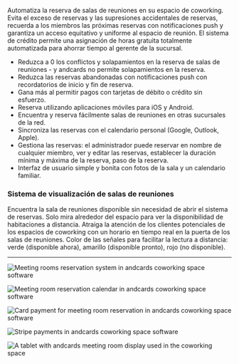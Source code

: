Automatiza la reserva de salas de reuniones en su espacio de coworking. Evita el exceso de reservas y las supresiones accidentales de reservas, recuerda a los miembros las próximas reservas con notificaciones push y garantiza un acceso equitativo y uniforme al espacio de reunión. El sistema de crédito permite una asignación de horas gratuita totalmente automatizada para ahorrar tiempo al gerente de la sucursal.

- Reduzca a 0 los conflictos y solapamientos en la reserva de salas de reuniones - y andcards no permite solapamientos en la reserva.
- Reduzca las reservas abandonadas con notificaciones push con recordatorios de inicio y fin de reserva.
- Gana más al permitir pagos con tarjetas de débito o crédito sin esfuerzo.
- Reserva utilizando aplicaciones móviles para iOS y Android.
- Encuentra y reserva fácilmente salas de reuniones en otras sucursales de la red.
- Sincroniza las reservas con el calendario personal (Google, Outlook, Apple).
- Gestiona las reservas: el administrador puede reservar en nombre de cualquier miembro, ver y editar las reservas, establecer la duración mínima y máxima de la reserva, paso de la reserva.
- Interfaz de usuario simple y bonita con fotos de la sala y un calendario familiar.

### Sistema de visualización de salas de reuniones

Encuentra la sala de reuniones disponible sin necesidad de abrir el sistema de reservas. Solo mira alrededor del espacio para ver la disponibilidad de habitaciones a distancia. Atraiga la atención de los clientes potenciales de los espacios de coworking con un horario en tiempo real en la puerta de los salas de reuniones. Color de las señales para facilitar la lectura a distancia: verde (disponible ahora), amarillo (disponible pronto), rojo (no disponible).

---

![Meeting rooms reservation system in andcards coworking space software](https://d7ccq1i35b0cj.cloudfront.net/andcards-bookings-main-light-en-1920-1200.png)

![Meeting room reservation calendar in andcards coworking space software](https://d7ccq1i35b0cj.cloudfront.net/andcards-bookings-calendar-light-en-1920-1200.png)

![Card payment for meeting room reservation in andcards coworking space software](https://d7ccq1i35b0cj.cloudfront.net/andcards-bookings-create-payment-methods-card-light-en-1920-1200.png)

![Stripe payments in andcards coworking space software](https://d7ccq1i35b0cj.cloudfront.net/andcards-bookings-create-pay-with-stripe-light-en-1920-1200.png)

![A tablet with andcards meeting room display used in the coworking space](https://d7ccq1i35b0cj.cloudfront.net/andcards-bookings-room-display-en-1920-1200.png)
